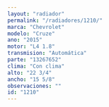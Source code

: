 ```yaml
---
layout: "radiador"
permalink: "/radiadores/1210/"
marca: "Chevrolet"
modelo: "Cruze"
ano: "2015"
motor: "L4 1.8"
transmision: "Automática"
parte: "13267652"
clima: "Con clima"
alto: "22 3/4"
ancho: "15 5/8"
observaciones: ""
id: "1210"
---
```


